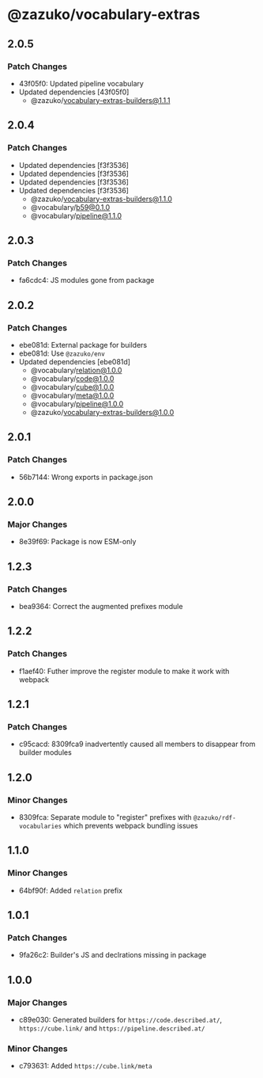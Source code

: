 # @zazuko/vocabulary-extras

## 2.0.5

### Patch Changes

- 43f05f0: Updated pipeline vocabulary
- Updated dependencies [43f05f0]
  - @zazuko/vocabulary-extras-builders@1.1.1

## 2.0.4

### Patch Changes

- Updated dependencies [f3f3536]
- Updated dependencies [f3f3536]
- Updated dependencies [f3f3536]
- Updated dependencies [f3f3536]
  - @zazuko/vocabulary-extras-builders@1.1.0
  - @vocabulary/b59@0.1.0
  - @vocabulary/pipeline@1.1.0

## 2.0.3

### Patch Changes

- fa6cdc4: JS modules gone from package

## 2.0.2

### Patch Changes

- ebe081d: External package for builders
- ebe081d: Use `@zazuko/env`
- Updated dependencies [ebe081d]
  - @vocabulary/relation@1.0.0
  - @vocabulary/code@1.0.0
  - @vocabulary/cube@1.0.0
  - @vocabulary/meta@1.0.0
  - @vocabulary/pipeline@1.0.0
  - @zazuko/vocabulary-extras-builders@1.0.0

## 2.0.1

### Patch Changes

- 56b7144: Wrong exports in package.json

## 2.0.0

### Major Changes

- 8e39f69: Package is now ESM-only

## 1.2.3

### Patch Changes

- bea9364: Correct the augmented prefixes module

## 1.2.2

### Patch Changes

- f1aef40: Futher improve the register module to make it work with webpack

## 1.2.1

### Patch Changes

- c95cacd: 8309fca9 inadvertently caused all members to disappear from builder modules

## 1.2.0

### Minor Changes

- 8309fca: Separate module to "register" prefixes with `@zazuko/rdf-vocabularies` which prevents webpack bundling issues

## 1.1.0

### Minor Changes

- 64bf90f: Added `relation` prefix

## 1.0.1

### Patch Changes

- 9fa26c2: Builder's JS and declrations missing in package

## 1.0.0

### Major Changes

- c89e030: Generated builders for `https://code.described.at/`, `https://cube.link/` and `https://pipeline.described.at/`

### Minor Changes

- c793631: Added `https://cube.link/meta`
